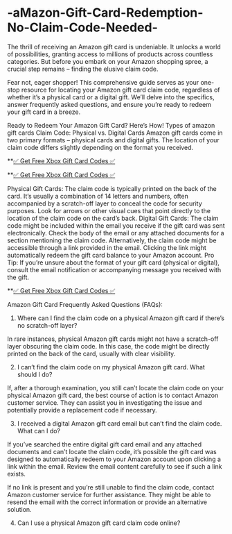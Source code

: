 # -aMazon-Gift-Card-Redemption-No-Claim-Code-Needed-


The thrill of receiving an Amazon gift card is undeniable. It unlocks a world of possibilities, granting access to millions of products across countless categories. But before you embark on your Amazon shopping spree, a crucial step remains – finding the elusive claim code. 

Fear not, eager shopper! This comprehensive guide serves as your one-stop resource for locating your Amazon gift card claim code, regardless of whether it’s a physical card or a digital gift. We’ll delve into the specifics, answer frequently asked questions, and ensure you’re ready to redeem your gift card in a breeze. 

Ready to Redeem Your Amazon Gift Card? Here’s How! 
Types of amazon gift cards
Claim Code: Physical vs. Digital Cards 
Amazon gift cards come in two primary formats – physical cards and digital gifts. The location of your claim code differs slightly depending on the format you received. 

**[✅ Get Free Xbox Gift Card Codes ✅](https://tinyurl.com/amazon-gift-card-edeem)

**[✅ Get Free Xbox Gift Card Codes ✅](https://tinyurl.com/amazon-gift-card-edeem)

Physical Gift Cards: 
The claim code is typically printed on the back of the card. It’s usually a combination of 14 letters and numbers, often accompanied by a scratch-off layer to conceal the code for security purposes. 
Look for arrows or other visual cues that point directly to the location of the claim code on the card’s back. 
Digital Gift Cards: 
The claim code might be included within the email you receive if the gift card was sent electronically. Check the body of the email or any attached documents for a section mentioning the claim code. 
Alternatively, the claim code might be accessible through a link provided in the email. Clicking the link might automatically redeem the gift card balance to your Amazon account. 
Pro Tip:  If you’re unsure about the format of your gift card (physical or digital), consult the email notification or accompanying message you received with the gift. 

**[✅ Get Free Xbox Gift Card Codes ✅](https://tinyurl.com/amazon-gift-card-edeem)

Amazon Gift Card
Frequently Asked Questions (FAQs): 
1. Where can I find the claim code on a physical Amazon gift card if there’s no scratch-off layer? 

In rare instances, physical Amazon gift cards might not have a scratch-off layer obscuring the claim code.  In this case, the code might be directly printed on the back of the card, usually with clear visibility. 

2. I can’t find the claim code on my physical Amazon gift card. What should I do? 

If, after a thorough examination, you still can’t locate the claim code on your physical Amazon gift card, the best course of action is to contact Amazon customer service.  They can assist you in investigating the issue and potentially provide a replacement code if necessary. 

3. I received a digital Amazon gift card email but can’t find the claim code. What can I do? 

If you’ve searched the entire digital gift card email and any attached documents and can’t locate the claim code, it’s possible the gift card was designed to automatically redeem to your Amazon account upon clicking a link within the email.  Review the email content carefully to see if such a link exists. 

If no link is present and you’re still unable to find the claim code, contact Amazon customer service for further assistance. They might be able to resend the email with the correct information or provide an alternative solution. 

4. Can I use a physical Amazon gift card claim code online? 
